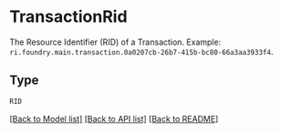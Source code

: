 # TransactionRid

The Resource Identifier (RID) of a Transaction. Example: `ri.foundry.main.transaction.0a0207cb-26b7-415b-bc80-66a3aa3933f4`.


## Type
```python
RID
```


[[Back to Model list]](../../../README.md#models-v1-link) [[Back to API list]](../../README.md#documentation-for-api-endpoints) [[Back to README]](../../README.md)
